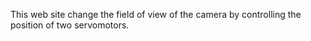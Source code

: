 This web site change the field of view of the camera by controlling the position of two servomotors. 
